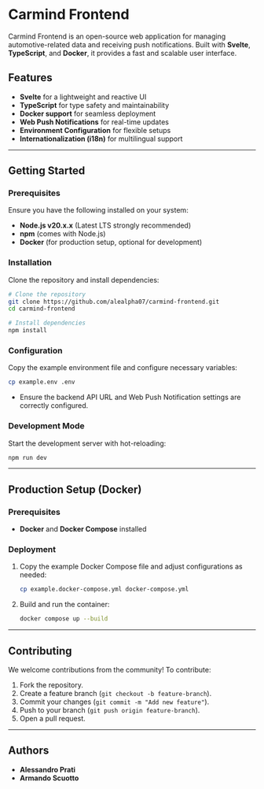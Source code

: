 # Carmind Frontend
Carmind Frontend is an open-source web application for managing automotive-related data and receiving push notifications. Built with **Svelte**, **TypeScript**, and **Docker**, it provides a fast and scalable user interface.

## Features
- **Svelte** for a lightweight and reactive UI
- **TypeScript** for type safety and maintainability
- **Docker support** for seamless deployment
- **Web Push Notifications** for real-time updates
- **Environment Configuration** for flexible setups
- **Internationalization (i18n)** for multilingual support

---

## Getting Started
### Prerequisites
Ensure you have the following installed on your system:

- **Node.js v20.x.x** (Latest LTS strongly recommended)
- **npm** (comes with Node.js)
- **Docker** (for production setup, optional for development)

### Installation
Clone the repository and install dependencies:

```sh
# Clone the repository
git clone https://github.com/alealpha07/carmind-frontend.git
cd carmind-frontend

# Install dependencies
npm install
```

### Configuration
Copy the example environment file and configure necessary variables:

```sh
cp example.env .env
```

- Ensure the backend API URL and Web Push Notification settings are correctly configured.

### Development Mode
Start the development server with hot-reloading:

```sh
npm run dev
```

---

## Production Setup (Docker)
### Prerequisites
- **Docker** and **Docker Compose** installed

### Deployment
1. Copy the example Docker Compose file and adjust configurations as needed:
   ```sh
   cp example.docker-compose.yml docker-compose.yml
   ```
2. Build and run the container:
   ```sh
   docker compose up --build
   ```

---

## Contributing
We welcome contributions from the community! To contribute:
1. Fork the repository.
2. Create a feature branch (`git checkout -b feature-branch`).
3. Commit your changes (`git commit -m "Add new feature"`).
4. Push to your branch (`git push origin feature-branch`).
5. Open a pull request.

---

## Authors
- **Alessandro Prati**
- **Armando Scuotto**
